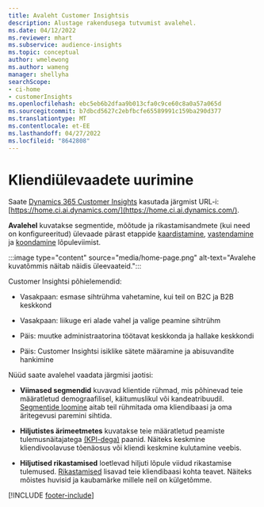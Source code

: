 ```yaml
---
title: Avaleht Customer Insightsis
description: Alustage rakendusega tutvumist avalehel.
ms.date: 04/12/2022
ms.reviewer: mhart
ms.subservice: audience-insights
ms.topic: conceptual
author: wmelewong
ms.author: wameng
manager: shellyha
searchScope:
- ci-home
- customerInsights
ms.openlocfilehash: ebc5eb6b2dfaa9b013cfa0c9ce60c8a0a57a065d
ms.sourcegitcommit: b7dbcd5627c2ebfbcfe65589991c159ba290d377
ms.translationtype: MT
ms.contentlocale: et-EE
ms.lasthandoff: 04/27/2022
ms.locfileid: "8642808"
---
```

# <a name="explore-customer-insights"></a>Kliendiülevaadete uurimine

Saate [Dynamics 365 Customer Insights](https://home.ci.ai.dynamics.com/) kasutada järgmist URL-i: [https://home.ci.ai.dynamics.com/](https://home.ci.ai.dynamics.com/).

**Avalehel** kuvatakse segmentide, mõõtude ja rikastamisandmete (kui need on konfigureeritud) ülevaade pärast etappide [kaardistamine](map-entities.md), [vastendamine](match-entities.md) ja [koondamine](merge-entities.md) lõpuleviimist.

:::image type="content" source="media/home-page.png" alt-text="Avalehe kuvatõmmis näitab näidis üleevaateid.":::

Customer Insightsi põhielemendid:

- Vasakpaan: esmase sihtrühma vahetamine, kui teil on B2C ja B2B keskkond

- Vasakpaan: liikuge eri alade vahel ja valige peamine sihtrühm

- Päis: muutke administraatorina töötavat keskkonda ja hallake keskkondi

- Päis: Customer Insightsi isiklike sätete määramine ja abisuvandite hankimine

Nüüd saate avalehel vaadata järgmisi jaotisi:

- **Viimased segmendid** kuvavad klientide rühmad, mis põhinevad teie määratletud demograafilisel, käitumuslikul või kandeatribuudil. [Segmentide loomine](segments.md) aitab teil rühmitada oma kliendibaasi ja oma äritegevusi paremini sihtida.

- **Hiljutistes ärimeetmetes** kuvatakse teie määratletud peamiste tulemusnäitajatega [(KPI-dega)](measures.md) paanid. Näiteks keskmine kliendivoolavuse tõenäosus või kliendi keskmine kulutamine veebis.

- **Hiljutised rikastamised** loetlevad hiljuti lõpule viidud rikastamise tulemused. [Rikastamised](enrichment-hub.md) lisavad teie kliendibaasi kohta teavet. Näiteks mõistes huvisid ja kaubamärke millele neil on külgetõmme.


[!INCLUDE [footer-include](includes/footer-banner.md)]
